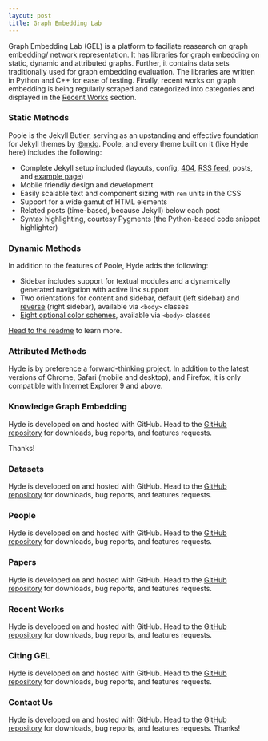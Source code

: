 ```yaml
---
layout: post
title: Graph Embedding Lab
---
```


Graph Embedding Lab (GEL) is a platform to faciliate reasearch on graph embedding/ network representation. It has libraries for graph embedding on static, dynamic and attributed graphs. Further, it contains data sets traditionally used for graph embedding evaluation. The libraries are written in Python and C++ for ease of testing. Finally, recent works on graph embedding is being regularly scraped and categorized into categories and displayed in the [Recent Works](http:palash1992.github.io/gel/recent) section.

### Static Methods
Poole is the Jekyll Butler, serving as an upstanding and effective foundation for Jekyll themes by [@mdo](https://twitter.com/mdo). Poole, and every theme built on it (like Hyde here) includes the following:

* Complete Jekyll setup included (layouts, config, [404](/404), [RSS feed](/atom.xml), posts, and [example page](/about))
* Mobile friendly design and development
* Easily scalable text and component sizing with `rem` units in the CSS
* Support for a wide gamut of HTML elements
* Related posts (time-based, because Jekyll) below each post
* Syntax highlighting, courtesy Pygments (the Python-based code snippet highlighter)

### Dynamic Methods

In addition to the features of Poole, Hyde adds the following:

* Sidebar includes support for textual modules and a dynamically generated navigation with active link support
* Two orientations for content and sidebar, default (left sidebar) and [reverse](https://github.com/poole/lanyon#reverse-layout) (right sidebar), available via `<body>` classes
* [Eight optional color schemes](https://github.com/poole/hyde#themes), available via `<body>` classes

[Head to the readme](https://github.com/poole/hyde#readme) to learn more.

### Attributed Methods

Hyde is by preference a forward-thinking project. In addition to the latest versions of Chrome, Safari (mobile and desktop), and Firefox, it is only compatible with Internet Explorer 9 and above.

### Knowledge Graph Embedding

Hyde is developed on and hosted with GitHub. Head to the <a href="https://github.com/poole/hyde">GitHub repository</a> for downloads, bug reports, and features requests.

Thanks!

### Datasets

Hyde is developed on and hosted with GitHub. Head to the <a href="https://github.com/poole/hyde">GitHub repository</a> for downloads, bug reports, and features requests.

### People

Hyde is developed on and hosted with GitHub. Head to the <a href="https://github.com/poole/hyde">GitHub repository</a> for downloads, bug reports, and features requests.

### Papers

Hyde is developed on and hosted with GitHub. Head to the <a href="https://github.com/poole/hyde">GitHub repository</a> for downloads, bug reports, and features requests.

### Recent Works

Hyde is developed on and hosted with GitHub. Head to the <a href="https://github.com/poole/hyde">GitHub repository</a> for downloads, bug reports, and features requests.

### Citing GEL

Hyde is developed on and hosted with GitHub. Head to the <a href="https://github.com/poole/hyde">GitHub repository</a> for downloads, bug reports, and features requests.

### Contact Us

Hyde is developed on and hosted with GitHub. Head to the <a href="https://github.com/poole/hyde">GitHub repository</a> for downloads, bug reports, and features requests.
Thanks!
